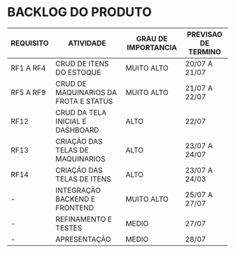 # BACKLOG DO PRODUTO

|REQUISITO|ATIVIDADE|GRAU DE IMPORTANCIA|PREVISAO DE TERMINO|
|---------|---------|-----------|------------------|
|RF1 A RF4|CRUD DE ITENS DO ESTOQUE |MUITO ALTO|20/07 A 21/07|
|RF5 A RF9|CRUD DE MAQUINARIOS DA FROTA E STATUS|MUITO ALTO|21/07 A 22/07|
|RF12|CRUD DA TELA INICIAL E DASHBOARD |ALTO|22/07|
|RF13|CRIAÇÃO DAS TELAS DE MAQUINARIOS|ALTO|23/07 A 24/07|
|RF14|CRIAÇÃO DAS TELAS DE ITENS|ALTO|23/07 A 24/03|
|-|INTEGRAÇÃO BACKEND E FRONTEND |MUITO ALTO|25/07 A 27/07|
|-|REFINAMENTO E TESTES|MEDIO|27/07|
|-|APRESENTAÇÃO|MEDIO|28/07|